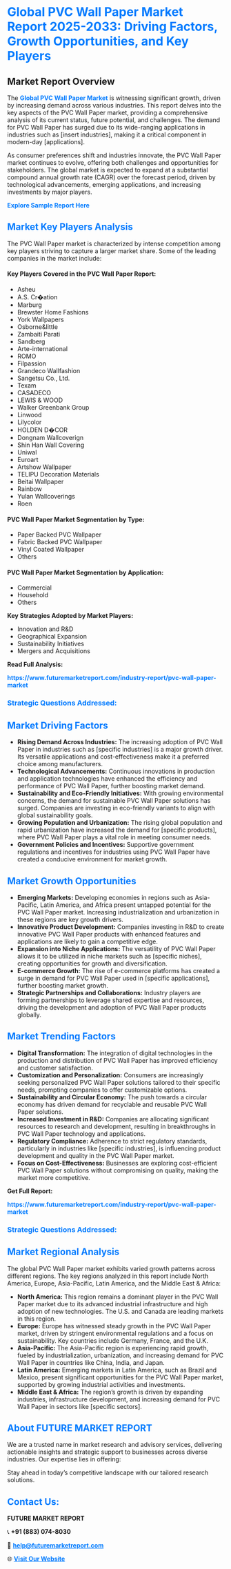 <h1 style="color: #007BFF;">Global PVC Wall Paper Market Report 2025-2033: Driving Factors, Growth Opportunities, and Key Players</h1>

<section id="overview">
<h2>Market Report Overview</h2>
<p>The <a href="https://www.futuremarketreport.com/industry-report/pvc-wall-paper-market" style="color: #007BFF; text-decoration: none;"><strong>Global PVC Wall Paper Market</strong></a> is witnessing significant growth, driven by increasing demand across various industries. This report delves into the key aspects of the PVC Wall Paper market, providing a comprehensive analysis of its current status, future potential, and challenges. The demand for PVC Wall Paper has surged due to its wide-ranging applications in industries such as [insert industries], making it a critical component in modern-day [applications].</p>
<p>As consumer preferences shift and industries innovate, the PVC Wall Paper market continues to evolve, offering both challenges and opportunities for stakeholders. The global market is expected to expand at a substantial compound annual growth rate (CAGR) over the forecast period, driven by technological advancements, emerging applications, and increasing investments by major players.</p>
</section>

<section id="overview">
<p><a href="https://www.futuremarketreport.com/request-sample/reportId=41399" style="color: #007BFF; text-decoration: none;"><strong>Explore Sample Report Here</strong></a></p>
</section>

<section id="key-players">
<h2 style="color: #007BFF;">Market Key Players Analysis</h2>
<p>The PVC Wall Paper market is characterized by intense competition among key players striving to capture a larger market share. Some of the leading companies in the market include:</p>
<h4>Key Players Covered in the PVC Wall Paper Report:</h4>
<ul><li>Asheu</li><li>A.S. Cr�ation</li><li>Marburg</li><li>Brewster Home Fashions</li><li>York Wallpapers</li><li>Osborne&amp;little</li><li>Zambaiti Parati</li><li>Sandberg</li><li>Arte-international</li><li>ROMO</li><li>Filpassion</li><li>Grandeco Wallfashion</li><li>Sangetsu Co., Ltd.</li><li>Texam</li><li>CASADECO</li><li>LEWIS &amp; WOOD</li><li>Walker Greenbank Group</li><li>Linwood</li><li>Lilycolor</li><li>HOLDEN D�COR</li><li>Dongnam Wallcoverign</li><li>Shin Han Wall Covering</li><li>Uniwal</li><li>Euroart</li><li>Artshow Wallpaper</li><li>TELIPU Decoration Materials</li><li>Beitai Wallpaper</li><li>Rainbow</li><li>Yulan Wallcoverings</li><li>Roen</li></ul>
<h4>PVC Wall Paper Market Segmentation by Type:</h4>
<ul><li>Paper Backed PVC Wallpaper</li><li>Fabric Backed PVC Wallpaper</li><li>Vinyl Coated Wallpaper</li><li>Others</li></ul>

<h4>PVC Wall Paper Market Segmentation by Application:</h4>
<ul><li>Commercial</li><li>Household</li><li>Others</li></ul>
<p><strong>Key Strategies Adopted by Market Players:</strong></p>
<ul>
<li>Innovation and R&D</li>
<li>Geographical Expansion</li>
<li>Sustainability Initiatives</li>
<li>Mergers and Acquisitions</li>
</ul>
</section>

<section>
<p><strong>Read Full Analysis: </strong></p><a href="https://www.futuremarketreport.com/industry-report/pvc-wall-paper-market" style="color: #007BFF; text-decoration: none;"><strong>https://www.futuremarketreport.com/industry-report/pvc-wall-paper-market</strong></a>
<h3 style="color: #007BFF;">Strategic Questions Addressed:</h3>
</section>

<section id="driving-factors">
<h2 style="color: #007BFF;">Market Driving Factors</h2>
<ul>
<li><strong>Rising Demand Across Industries:</strong> The increasing adoption of PVC Wall Paper in industries such as [specific industries] is a major growth driver. Its versatile applications and cost-effectiveness make it a preferred choice among manufacturers.</li>
<li><strong>Technological Advancements:</strong> Continuous innovations in production and application technologies have enhanced the efficiency and performance of PVC Wall Paper, further boosting market demand.</li>
<li><strong>Sustainability and Eco-Friendly Initiatives:</strong> With growing environmental concerns, the demand for sustainable PVC Wall Paper solutions has surged. Companies are investing in eco-friendly variants to align with global sustainability goals.</li>
<li><strong>Growing Population and Urbanization:</strong> The rising global population and rapid urbanization have increased the demand for [specific products], where PVC Wall Paper plays a vital role in meeting consumer needs.</li>
<li><strong>Government Policies and Incentives:</strong> Supportive government regulations and incentives for industries using PVC Wall Paper have created a conducive environment for market growth.</li>
</ul>
</section>

<section id="growth-opportunities">
<h2 style="color: #007BFF;">Market Growth Opportunities</h2>
<ul>
<li><strong>Emerging Markets:</strong> Developing economies in regions such as Asia-Pacific, Latin America, and Africa present untapped potential for the PVC Wall Paper market. Increasing industrialization and urbanization in these regions are key growth drivers.</li>
<li><strong>Innovative Product Development:</strong> Companies investing in R&D to create innovative PVC Wall Paper products with enhanced features and applications are likely to gain a competitive edge.</li>
<li><strong>Expansion into Niche Applications:</strong> The versatility of PVC Wall Paper allows it to be utilized in niche markets such as [specific niches], creating opportunities for growth and diversification.</li>
<li><strong>E-commerce Growth:</strong> The rise of e-commerce platforms has created a surge in demand for PVC Wall Paper used in [specific applications], further boosting market growth.</li>
<li><strong>Strategic Partnerships and Collaborations:</strong> Industry players are forming partnerships to leverage shared expertise and resources, driving the development and adoption of PVC Wall Paper products globally.</li>
</ul>
</section>

<section id="trending-factors">
<h2 style="color: #007BFF;">Market Trending Factors</h2>
<ul>
<li><strong>Digital Transformation:</strong> The integration of digital technologies in the production and distribution of PVC Wall Paper has improved efficiency and customer satisfaction.</li>
<li><strong>Customization and Personalization:</strong> Consumers are increasingly seeking personalized PVC Wall Paper solutions tailored to their specific needs, prompting companies to offer customizable options.</li>
<li><strong>Sustainability and Circular Economy:</strong> The push towards a circular economy has driven demand for recyclable and reusable PVC Wall Paper solutions.</li>
<li><strong>Increased Investment in R&D:</strong> Companies are allocating significant resources to research and development, resulting in breakthroughs in PVC Wall Paper technology and applications.</li>
<li><strong>Regulatory Compliance:</strong> Adherence to strict regulatory standards, particularly in industries like [specific industries], is influencing product development and quality in the PVC Wall Paper market.</li>
<li><strong>Focus on Cost-Effectiveness:</strong> Businesses are exploring cost-efficient PVC Wall Paper solutions without compromising on quality, making the market more competitive.</li>
</ul>
</section>

<section>
<p><strong>Get Full Report: </strong></p><a href="https://www.futuremarketreport.com/industry-report/pvc-wall-paper-market" style="color: #007BFF; text-decoration: none;"><strong>https://www.futuremarketreport.com/industry-report/pvc-wall-paper-market</strong></a>
<h3 style="color: #007BFF;">Strategic Questions Addressed:</h3>
</section>


<section id="regional-analysis">
<h2 style="color: #007BFF;">Market Regional Analysis</h2>
<p>The global PVC Wall Paper market exhibits varied growth patterns across different regions. The key regions analyzed in this report include North America, Europe, Asia-Pacific, Latin America, and the Middle East & Africa:</p>
<ul>
<li><strong>North America:</strong> This region remains a dominant player in the PVC Wall Paper market due to its advanced industrial infrastructure and high adoption of new technologies. The U.S. and Canada are leading markets in this region.</li>
<li><strong>Europe:</strong> Europe has witnessed steady growth in the PVC Wall Paper market, driven by stringent environmental regulations and a focus on sustainability. Key countries include Germany, France, and the U.K.</li>
<li><strong>Asia-Pacific:</strong> The Asia-Pacific region is experiencing rapid growth, fueled by industrialization, urbanization, and increasing demand for PVC Wall Paper in countries like China, India, and Japan.</li>
<li><strong>Latin America:</strong> Emerging markets in Latin America, such as Brazil and Mexico, present significant opportunities for the PVC Wall Paper market, supported by growing industrial activities and investments.</li>
<li><strong>Middle East & Africa:</strong> The region’s growth is driven by expanding industries, infrastructure development, and increasing demand for PVC Wall Paper in sectors like [specific sectors].</li>
</ul>
</section>

<footer>
<h2 style="color: #007BFF;">About FUTURE MARKET REPORT</h2>
<p>We are a trusted name in market research and advisory services, delivering actionable insights and strategic support to businesses across diverse industries. Our expertise lies in offering:</p>

<p>Stay ahead in today’s competitive landscape with our tailored research solutions.</p>

<h2 style="color: #007BFF;">Contact Us:</h2>
<p><strong>FUTURE MARKET REPORT</strong></p>
<p>📞 <strong>+91 (883) 074-8030</strong></p>
<p>📧 <strong><a href="mailto:help@futuremarketreport.com" style="color: #007BFF;">help@futuremarketreport.com</a></strong></p>
<p>🌐 <strong><a href="https://www.futuremarketreport.com/" style="color: #007BFF;">Visit Our Website</a></strong></p>
</footer>